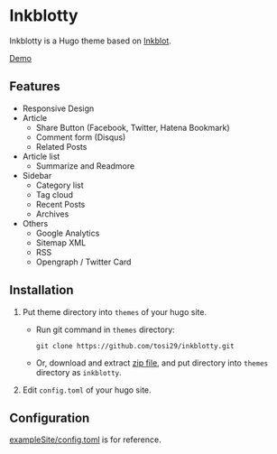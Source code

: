 # Inkblotty
Inkblotty is a Hugo theme based on [Inkblot](https://github.com/mgsisk/inkblot).  

[Demo](https://hugo-theme-inkblotty.netlify.com)

## Features

- Responsive Design
- Article
  - Share Button (Facebook, Twitter, Hatena Bookmark)
  - Comment form (Disqus)
  - Related Posts
- Article list
  - Summarize and Readmore
- Sidebar
  - Category list
  - Tag cloud
  - Recent Posts
  - Archives
- Others
  - Google Analytics
  - Sitemap XML
  - RSS
  - Opengraph / Twitter Card

## Installation
1. Put theme directory into `themes` of your hugo site.
   - Run git command in `themes` directory:
     ```
     git clone https://github.com/tosi29/inkblotty.git
     ```
   - Or, download and extract [zip file](https://github.com/tosi29/inkblotty/archive/master.zip), and put directory into `themes` directory as `inkblotty`.

2. Edit `config.toml` of your hugo site.

## Configuration
[exampleSite/config.toml](https://github.com/tosi29/inkblotty/blob/master/exampleSite/config.toml) is for reference.
